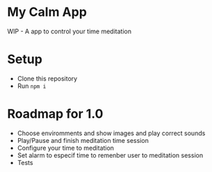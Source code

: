 # My Calm App

WIP - A app to control your time meditation



# Setup
- Clone this repository
- Run `npm i`


# Roadmap for 1.0
- Choose enviromments and show images and play correct sounds
- Play/Pause and finish meditation time session 
- Configure your time to meditation
- Set alarm to especif time to remenber user to meditation session
- Tests
